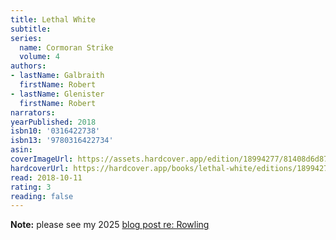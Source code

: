 ```yaml
---
title: Lethal White
subtitle:
series:
  name: Cormoran Strike
  volume: 4
authors:
- lastName: Galbraith
  firstName: Robert
- lastName: Glenister
  firstName: Robert
narrators:
yearPublished: 2018
isbn10: '0316422738'
isbn13: '9780316422734'
asin:
coverImageUrl: https://assets.hardcover.app/edition/18994277/81408d6d871dd64fb75d5b24988a4d665c6cf8d9.jpeg
hardcoverUrl: https://hardcover.app/books/lethal-white/editions/18994277
read: 2018-10-11
rating: 3
reading: false
---
```

**Note:** please see my 2025 [blog post re: Rowling](/blog/2025-02-14/jk-rowling)
